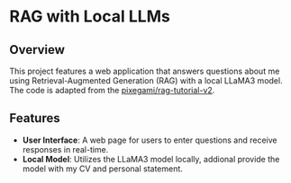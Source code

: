 # RAG with Local LLMs

## Overview

This project features a web application that answers questions about me using Retrieval-Augmented Generation (RAG) with a local LLaMA3 model. The code is adapted from the [pixegami/rag-tutorial-v2](https://github.com/pixegami/rag-tutorial-v2).

## Features

- **User Interface**: A web page for users to enter questions and receive responses in real-time.
- **Local Model**: Utilizes the LLaMA3 model locally, addional provide the model with my CV and personal statement.